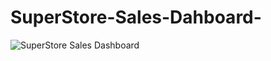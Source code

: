 # SuperStore-Sales-Dahboard-

![SuperStore Sales Dashboard](https://github.com/Jabbark/SuperStore-Sales-Dahboard-/assets/139176049/a5030b71-f85a-4b79-b9aa-c2d872e94d38)
